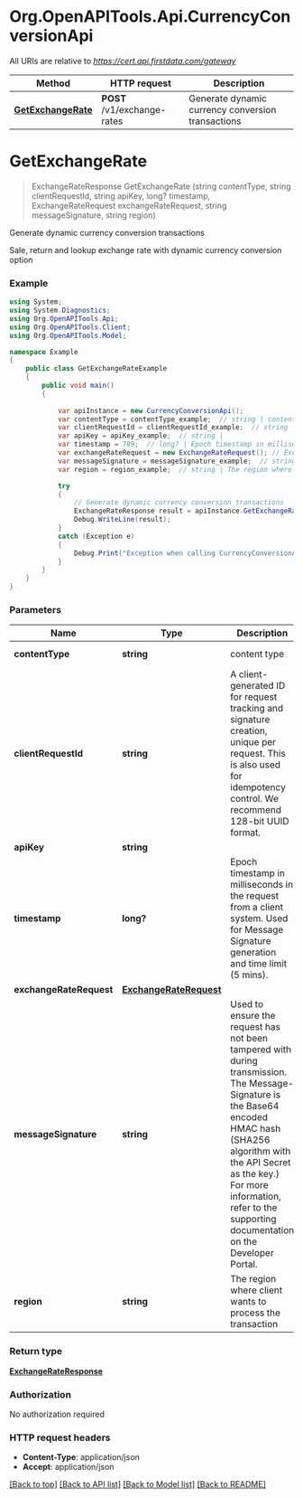 # Org.OpenAPITools.Api.CurrencyConversionApi

All URIs are relative to *https://cert.api.firstdata.com/gateway*

Method | HTTP request | Description
------------- | ------------- | -------------
[**GetExchangeRate**](CurrencyConversionApi.md#getexchangerate) | **POST** /v1/exchange-rates | Generate dynamic currency conversion transactions


<a name="getexchangerate"></a>
# **GetExchangeRate**
> ExchangeRateResponse GetExchangeRate (string contentType, string clientRequestId, string apiKey, long? timestamp, ExchangeRateRequest exchangeRateRequest, string messageSignature, string region)

Generate dynamic currency conversion transactions

Sale, return and lookup exchange rate with dynamic currency conversion option

### Example
```csharp
using System;
using System.Diagnostics;
using Org.OpenAPITools.Api;
using Org.OpenAPITools.Client;
using Org.OpenAPITools.Model;

namespace Example
{
    public class GetExchangeRateExample
    {
        public void main()
        {
            
            var apiInstance = new CurrencyConversionApi();
            var contentType = contentType_example;  // string | content type (default to application/json)
            var clientRequestId = clientRequestId_example;  // string | A client-generated ID for request tracking and signature creation, unique per request.  This is also used for idempotency control. We recommend 128-bit UUID format.
            var apiKey = apiKey_example;  // string | 
            var timestamp = 789;  // long? | Epoch timestamp in milliseconds in the request from a client system. Used for Message Signature generation and time limit (5 mins).
            var exchangeRateRequest = new ExchangeRateRequest(); // ExchangeRateRequest | 
            var messageSignature = messageSignature_example;  // string | Used to ensure the request has not been tampered with during transmission. The Message-Signature is the Base64 encoded HMAC hash (SHA256  algorithm with the API Secret as the key.) For more information, refer to the supporting documentation on the Developer Portal. (optional) 
            var region = region_example;  // string | The region where client wants to process the transaction (optional) 

            try
            {
                // Generate dynamic currency conversion transactions
                ExchangeRateResponse result = apiInstance.GetExchangeRate(contentType, clientRequestId, apiKey, timestamp, exchangeRateRequest, messageSignature, region);
                Debug.WriteLine(result);
            }
            catch (Exception e)
            {
                Debug.Print("Exception when calling CurrencyConversionApi.GetExchangeRate: " + e.Message );
            }
        }
    }
}
```

### Parameters

Name | Type | Description  | Notes
------------- | ------------- | ------------- | -------------
 **contentType** | **string**| content type | [default to application/json]
 **clientRequestId** | **string**| A client-generated ID for request tracking and signature creation, unique per request.  This is also used for idempotency control. We recommend 128-bit UUID format. | 
 **apiKey** | **string**|  | 
 **timestamp** | **long?**| Epoch timestamp in milliseconds in the request from a client system. Used for Message Signature generation and time limit (5 mins). | 
 **exchangeRateRequest** | [**ExchangeRateRequest**](ExchangeRateRequest.md)|  | 
 **messageSignature** | **string**| Used to ensure the request has not been tampered with during transmission. The Message-Signature is the Base64 encoded HMAC hash (SHA256  algorithm with the API Secret as the key.) For more information, refer to the supporting documentation on the Developer Portal. | [optional] 
 **region** | **string**| The region where client wants to process the transaction | [optional] 

### Return type

[**ExchangeRateResponse**](ExchangeRateResponse.md)

### Authorization

No authorization required

### HTTP request headers

 - **Content-Type**: application/json
 - **Accept**: application/json

[[Back to top]](#) [[Back to API list]](../README.md#documentation-for-api-endpoints) [[Back to Model list]](../README.md#documentation-for-models) [[Back to README]](../README.md)


